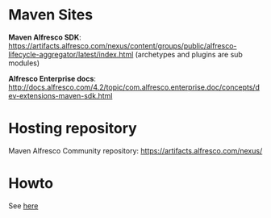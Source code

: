 # Maven Sites #
**Maven Alfresco SDK**: https://artifacts.alfresco.com/nexus/content/groups/public/alfresco-lifecycle-aggregator/latest/index.html
(archetypes and plugins are sub modules)

**Alfresco Enterprise docs**: http://docs.alfresco.com/4.2/topic/com.alfresco.enterprise.doc/concepts/dev-extensions-maven-sdk.html

# Hosting repository #
Maven Alfresco Community repository: https://artifacts.alfresco.com/nexus/


# Howto #

See [here](http://wiki.alfresco.com/wiki/Managing_Alfresco_Lifecyle_with_Maven)